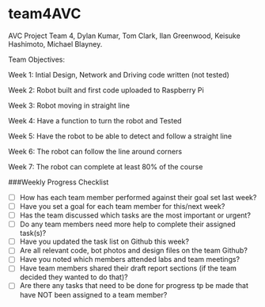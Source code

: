 # team4AVC
AVC Project Team 4, Dylan Kumar, Tom Clark, Ilan Greenwood, Keisuke Hashimoto, Michael Blayney.

Team Objectives:

Week 1: Intial Design, Network and Driving code written (not tested)

Week 2: Robot built and first code uploaded to Raspberry Pi

Week 3: Robot moving in straight line

Week 4: Have a function to turn the robot and Tested

Week 5: Have the robot to be able to detect and follow a straight line

Week 6: The robot can follow the line around corners

Week 7: The robot can complete at least 80% of the course



###Weekly Progress Checklist
- [ ] How has each team member performed against their goal set last week?
- [ ] Have you set a goal for each team member for this/next week?
- [ ] Has the team discussed which tasks are the most important or urgent?
- [ ] Do any team members need more help to complete their assigned task(s)?
- [ ] Have you updated the task list on Github this week?
- [ ] Are all relevant code, bot photos and design files on the team Github?
- [ ] Have you noted which members attended labs and team meetings?
- [ ] Have team members shared their draft report sections (if the team decided they wanted to do that)?
- [ ] Are there any tasks that need to be done for progress tp be made that have NOT been assigned to a team member?
